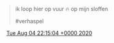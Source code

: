 > ik loop hier op vuur 🔥 op mijn sloffen  
>   
> \#verhaspel

<img src="../../media/tweet.ico" width="12" /> [Tue Aug 04 22:15:04 +0000 2020](https://twitter.com/DromerDenker/status/1290773272204906497)